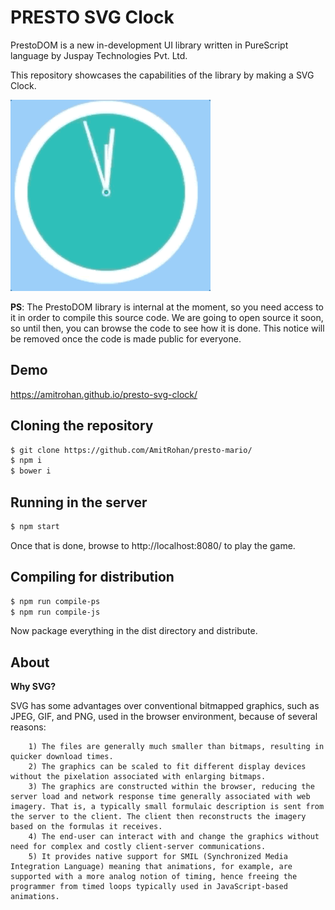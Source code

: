 # PRESTO SVG Clock

PrestoDOM is a new in-development UI library written in PureScript language by Juspay Technologies Pvt. Ltd.

This repository showcases the capabilities of the library by making a SVG Clock.

![Screenshot](screenshot.gif)

**PS**: The PrestoDOM library is internal at the moment, so you need access to it in order to compile this source code. We are going to open source it soon, so until then, you can browse the code to see how it is done. This notice will be removed once the code is made public for everyone.

## Demo
https://amitrohan.github.io/presto-svg-clock/

## Cloning the repository

~~~sh
$ git clone https://github.com/AmitRohan/presto-mario/
$ npm i
$ bower i
~~~

## Running in the server

~~~sh
$ npm start
~~~

Once that is done, browse to http://localhost:8080/ to play the game.

## Compiling for distribution

~~~sh
$ npm run compile-ps
$ npm run compile-js
~~~

Now package everything in the dist directory and distribute.

## About	
	
**Why SVG?**

SVG has some advantages over conventional bitmapped graphics, such as JPEG, GIF, and PNG, used in the browser environment, because of several reasons:

		1) The files are generally much smaller than bitmaps, resulting in quicker download times.
		2) The graphics can be scaled to fit different display devices without the pixelation associated with enlarging bitmaps.
		3) The graphics are constructed within the browser, reducing the server load and network response time generally associated with web imagery. That is, a typically small formulaic description is sent from the server to the client. The client then reconstructs the imagery based on the formulas it receives.
		4) The end-user can interact with and change the graphics without need for complex and costly client-server communications.
		5) It provides native support for SMIL (Synchronized Media Integration Language) meaning that animations, for example, are supported with a more analog notion of timing, hence freeing the programmer from timed loops typically used in JavaScript-based animations.
		
